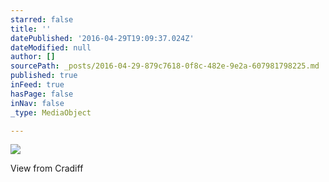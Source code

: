 ```yaml
---
starred: false
title: ''
datePublished: '2016-04-29T19:09:37.024Z'
dateModified: null
author: []
sourcePath: _posts/2016-04-29-879c7618-0f8c-482e-9e2a-607981798225.md
published: true
inFeed: true
hasPage: false
inNav: false
_type: MediaObject

---
```

![](https://the-grid-user-content.s3-us-west-2.amazonaws.com/515d26f6-19e4-485e-bdb4-ab3c240768bd.jpg)

View from Cradiff